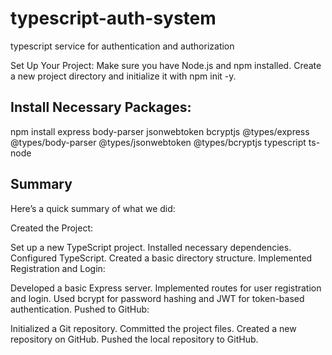 # typescript-auth-system
typescript service for authentication and authorization

Set Up Your Project: Make sure you have Node.js and npm installed. Create a new project directory and initialize it with npm init -y.

## Install Necessary Packages:
npm install express body-parser jsonwebtoken bcryptjs @types/express @types/body-parser @types/jsonwebtoken @types/bcryptjs typescript ts-node


## Summary
Here’s a quick summary of what we did:

Created the Project:

Set up a new TypeScript project.
Installed necessary dependencies.
Configured TypeScript.
Created a basic directory structure.
Implemented Registration and Login:

Developed a basic Express server.
Implemented routes for user registration and login.
Used bcrypt for password hashing and JWT for token-based authentication.
Pushed to GitHub:

Initialized a Git repository.
Committed the project files.
Created a new repository on GitHub.
Pushed the local repository to GitHub.
